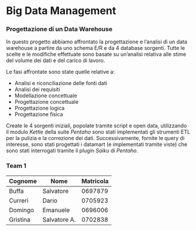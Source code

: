 # Big Data Management
### Progettazione di un Data Warehouse

In questo progetto abbiamo affrontato la progettazione e l’analisi di un data warehouse a partire
da uno schema E/R e da 4 database sorgenti. 
Tutte le scelte e le modifiche effettuate sono basate su un’analisi relativa alle stime del volume dei dati e del carico di lavoro.

Le fasi affrontate sono state quelle relative a:
* Analisi e riconciliazione delle fonti dati
* Analisi dei requisiti
* Modellazione concettuale
* Progettazione concettuale
* Progettazione logica
* Progettazione fisica

Create le 4 sorgenti iniziali, popolate tramite script e open data, utilizzando il modulo _Kettle_ della suite _Pentaho_ sono stati implementati gli strumenti ETL per la pulizia e la correzione dei dati. Successivamente, fornite le query di interesse, sono stati progettati i datamart (e implementati tramite viste) che sono stati interrogati tramite il plugin _Saiku_ di _Pentaho_. 

### Team 1

| Cognome   | Nome       | Matricola |
|-----------|------------|-----------|
| Buffa     | Salvatore  |  0697879  |
| Curreri   | Dario      |  0705923  |
| Domingo   | Emanuele   |  0696006  |
| Gristina  | Salvatore A.  |   0702838        |
